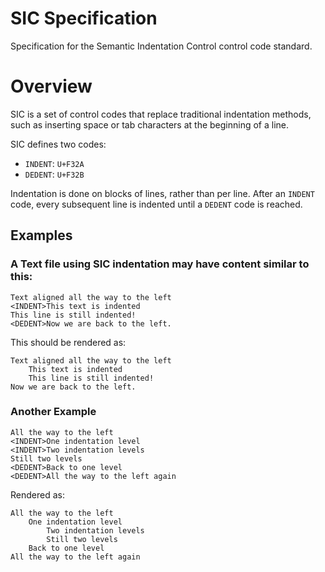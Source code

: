 # SIC Specification

Specification for the Semantic Indentation Control control code standard.

# Overview

SIC is a set of control codes that replace traditional indentation methods, such
as inserting space or tab characters at the beginning of a line.

SIC defines two codes:
- `INDENT`: `U+F32A`
- `DEDENT`: `U+F32B`

Indentation is done on blocks of lines, rather than per line. After an `INDENT`
code, every subsequent line is indented until a `DEDENT` code is reached.

## Examples
### A Text file using SIC indentation may have content similar to this:
```
Text aligned all the way to the left
<INDENT>This text is indented
This line is still indented!
<DEDENT>Now we are back to the left.
```

This should be rendered as:
```
Text aligned all the way to the left
    This text is indented
    This line is still indented!
Now we are back to the left.
```

### Another Example
```
All the way to the left
<INDENT>One indentation level
<INDENT>Two indentation levels
Still two levels
<DEDENT>Back to one level
<DEDENT>All the way to the left again
```

Rendered as:
```
All the way to the left
    One indentation level
        Two indentation levels
        Still two levels
    Back to one level
All the way to the left again
```
